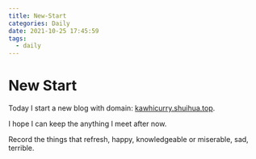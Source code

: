 ```yaml
---
title: New-Start
categories: Daily
date: 2021-10-25 17:45:59
tags:
  - daily
---
```


# New Start

Today I start a new blog with domain: [kawhicurry.shuihua.top](kawhicurry.shuihua.top).

I hope I can keep the anything I meet after now.

Record the things that refresh, happy, knowledgeable or miserable, sad, terrible.
